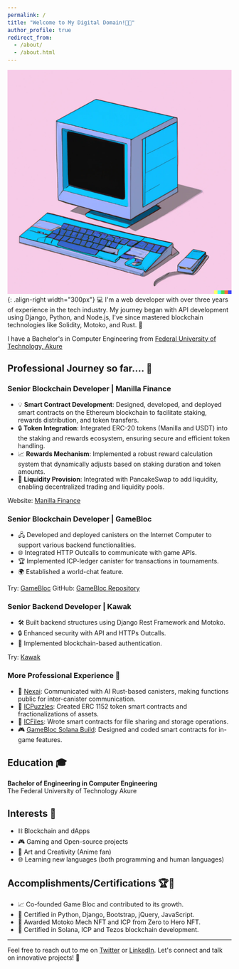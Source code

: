 ```yaml
---
permalink: /
title: "Welcome to My Digital Domain!🤞🌐"
author_profile: true
redirect_from: 
  - /about/
  - /about.html
---
```



![Illustration](/images/comp.webp){: .align-right width="300px"} 
💻 I'm a web developer with over three years of experience in the tech industry. My journey began with API development using Django, Python, and Node.js, I've since mastered blockchain technologies like Solidity, Motoko, and Rust. 🚀

I have a Bachelor's in Computer Engineering from <a href="https://futa.edu.ng/" target="_blank">Federal University of Technology, Akure</a>

## Professional Journey so far.... 💼

### Senior Blockchain Developer | Manilla Finance
- 💡 **Smart Contract Development**: Designed, developed, and deployed smart contracts on the Ethereum blockchain to facilitate staking, rewards distribution, and token transfers.
- 🔒 **Token Integration**: Integrated ERC-20 tokens (Manilla and USDT) into the staking and rewards ecosystem, ensuring secure and efficient token handling.
- 📈 **Rewards Mechanism**: Implemented a robust reward calculation system that dynamically adjusts based on staking duration and token amounts.
- 🌊 **Liquidity Provision**: Integrated with PancakeSwap to add liquidity, enabling decentralized trading and liquidity pools.


Website: <a href="https://manilla.finance/" target="_blank">Manilla Finance</a>




### Senior Blockchain Developer | GameBloc
- 🖧 Developed and deployed canisters on the Internet Computer to support various backend functionalities.
- 🌐 Integrated HTTP Outcalls to communicate with game APIs.
- 🏆 Implemented ICP-ledger canister for transactions in tournaments.
- 🌍 Established a world-chat feature.

Try: <a href="https://cv4ma-4qaaa-aaaal-adntq-cai.icp0.io/" target="_blank">GameBloc</a>
GitHub: <a href="https://github.com/Game-Bloc/Gamebloc-ICP" target="_blank">GameBloc Repository</a>




### Senior Backend Developer | Kawak
- 🛠️ Built backend structures using Django Rest Framework and Motoko.
- 🔒 Enhanced security with API and HTTPs Outcalls.
- 🔐 Implemented blockchain-based authentication.

Try: <a href="https://3ysab-rqaaa-aaaan-qaewq-cai.ic0.app/" target="_blank">Kawak</a>



### More Professional Experience 💼
- 🤖 [Nexai](https://ahiu5-dyaaa-aaaak-aepta-cai.icp0.io/#/): Communicated with AI Rust-based canisters, making functions public for inter-canister communication.
- 🧩 [ICPuzzles](http://icpuzzles.com/): Created ERC 1152 token smart contracts and fractionalizations of assets.
- 📂 [ICFiles](https://github.com/successaje/IC_FIles): Wrote smart contracts for file sharing and storage operations.
- 🎮 [GameBloc Solana Build](https://gamebloc-solana-build.vercel.app/): Designed and coded smart contracts for in-game features.



## Education 🎓
**Bachelor of Engineering in Computer Engineering**  
The Federal University of Technology Akure  

## Interests 🌟
- ⛓️ Blockchain and dApps
- 🎮 Gaming and Open-source projects
- 🎨 Art and Creativity (Anime fan)
- 🌐 Learning new languages (both programming and human languages)

## Accomplishments/Certifications 🏆📜
- 📈 Co-founded Game Bloc and contributed to its growth.
- 📜 Certified in Python, Django, Bootstrap, jQuery, JavaScript.
- 🏅 Awarded Motoko Mech NFT and ICP from Zero to Hero NFT.
- 🔗 Certified in Solana, ICP and Tezos blockchain development.


---
Feel free to reach out to me on [Twitter](https://x.com/aj_success) or [LinkedIn](https://www.linkedin.com/in/success-aje-373979201/). Let's connect and talk on innovative projects! 🤝
